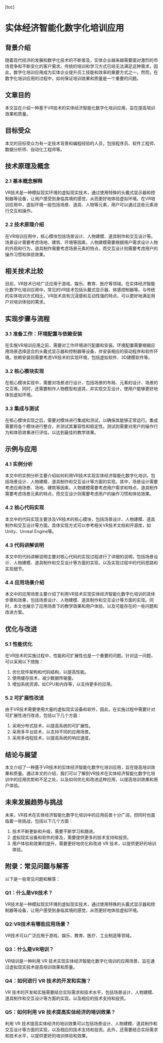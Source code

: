 
[toc]                    
                
                
实体经济智能化数字化培训应用
=================

背景介绍
------------

随着现代经济的发展和数字化技术的不断普及，实体企业越来越需要面对激烈的市场竞争和不断变化的客户需求。传统的培训和学习方式已经无法满足这种需求，因此，数字化培训应用成为实体企业提升员工技能和效率的重要方式之一。然而，在数字化培训应用的过程中，如何保证培训效果和质量是一个重要的问题。

文章目的
---------

本文旨在介绍一种基于VR技术的实体经济智能化数字化培训应用，旨在提高培训效果和质量。

目标受众
------------

本文的目标受众为有一定技术背景和编程经验的人员，包括程序员、软件工程师、数据分析师、自动化工程师等。

技术原理及概念
--------------------

### 2.1 基本概念解释

VR技术是一种模拟现实环境的虚拟现实技术，通过使用特殊的头戴式显示器和控制器等设备，让用户感受到身临其境的感觉，从而更好地体验虚拟环境。在VR培训应用中，虚拟环境一般包括场景、道具、人物等元素，用户可以通过这些元素进行交互和操作。

### 2.2 技术原理介绍

在VR培训应用中，核心模块包括场景设计、人物建模、道具制作和交互设计等。场景设计需要考虑场地、建筑、环境等因素，人物建模需要根据用户需求设计人物的外观和行为，道具制作需要考虑场景元素的特点，而交互设计则需要考虑用户的操作习惯和体验效果。

相关技术比较
----------------

目前，VR技术已经广泛应用于游戏、娱乐、教育、医疗等领域。在实体经济智能化数字化培训应用中，常见的VR技术包括头戴式显示器、体感控制器等。与传统的实体培训方式相比，VR技术具有沉浸感和互动性强的特点，可以更好地满足用户对培训体验的需求。

实现步骤与流程
------------------------

### 3.1 准备工作：环境配置与依赖安装

在实施VR培训应用之前，需要对工作环境进行配置和安装。环境配置需要根据应用场景选择适合的头戴式显示器和控制器等设备，并安装相应的驱动程序和软件环境。依赖安装则需要考虑VR技术的实现环境，包括虚拟软件、3D建模软件等。

### 3.2 核心模块实现

在核心模块实现中，需要对场景进行设计，包括场景的布局、元素的设计、场景的交互等。同时，还需要制作人物模型和道具，并实现交互设计，使用户能够更好地体验虚拟环境。

### 3.3 集成与测试

在核心模块实现之后，需要对模块进行集成和测试，以确保其能够正常运行。集成需要将各个模块进行整合，并测试其兼容性和稳定性。测试则需要对用户的操作行为和体验效果进行评估，以达到最佳的教学效果。

示例与应用
-----------------

### 4.1 实例分析

本文中的实例分析主要介绍如何利用VR技术实现实体经济智能化数字化培训，包括场景设计、人物建模、道具制作和交互设计等方面的实现。其中，场景设计需要考虑应用场景、场地、建筑等因素，人物建模需要考虑用户需求和特点，道具制作需要考虑场景元素的特点，而交互设计则需要考虑用户的操作习惯和体验效果。

### 4.2 核心代码实现

本文中的代码实现主要涉及VR技术的核心模块，包括场景设计、人物建模、道具制作和交互设计等方面。具体实现方式可以参考相关VR技术文档和开源库，如Unity、Unreal Engine等。

### 4.3 代码讲解说明

本文中的代码讲解说明主要对核心代码的实现过程进行了详细的说明，包括场景设计、人物建模、道具制作和交互设计等方面的实现，以及实现过程中的代码思路和实现细节。

### 4.4 应用场景介绍

本文中的应用场景主要介绍了利用VR技术实现实体经济智能化数字化培训的具体步骤和效果，包括场景设计、人物建模、道具制作和交互设计等方面的实现。同时，本文也展示了应用场景下的教学效果和用户体验，以及可能存在的一些问题和改进方案。

优化与改进
----------------

### 5.1 性能优化

在VR技术的实施过程中，性能和可扩展性也是一个重要的问题。针对这一问题，可以采用以下措施：

1. 优化软件架构和代码结构，以提高性能。
2. 使用缓存技术，减少数据传输量。
3. 增加系统资源，如CPU和内存等，以支持更多的应用。

### 5.2 可扩展性改进

由于VR技术需要使用大量的虚拟现实设备和软件，因此，在实施过程中需要针对可扩展性进行改进，包括以下几个方面：

1. 采用分布式技术，以提高系统的可扩展性。
2. 采用多平台技术，以支持不同的应用场景。
3. 采用多线程技术，以提高系统的响应速度。

结论与展望
----------------

本文介绍了一种基于VR技术的实体经济智能化数字化培训应用，旨在提高培训效果和质量。通过本文的介绍，我们可以了解到VR技术在实体经济智能化数字化培训中的应用优势和不足之处，以及如何优化和改进这种应用，以提高培训效果和用户体验。

未来发展趋势与挑战
--------------------------

未来，VR技术在实体经济智能化数字化培训中的应用前景十分广阔，但同时也面临着一些挑战，包括以下几个方面：

1. 技术不断更新和升级，需要不断学习和跟进。
2. 虚拟现实设备和软件的普及，需要提供更多的技术支持和投资。
3. 用户体验和效果的提升，需要更好地优化和改进 VR 技术，以提供更好的培训体验。

附录：常见问题与解答
---------------------

以下是一些常见问题和解答：

### Q1：什么是VR技术？

VR技术是一种模拟现实环境的虚拟现实技术，通过使用特殊的头戴式显示器和控制器等设备，让用户感受到身临其境的感觉，从而更好地体验虚拟环境。

### Q2:VR技术有哪些应用场景？

VR技术可以广泛应用于游戏、娱乐、教育、医疗、工业制造等领域。

### Q3：什么是VR培训？

VR培训是一种利用 VR 技术实现实体经济智能化数字化培训的应用场景，旨在通过虚拟现实技术提高培训效果和质量。

### Q4：如何进行 VR 技术的开发和实施？

VR 技术的开发和实施需要结合实际需求和技术水平，包括场景设计、人物建模、道具制作和交互设计等方面的实现，以及相应的技术支持和投资。

### Q5：如何利用 VR 技术提高实体经济的培训效果？

利用 VR 技术提高实体经济的培训效果可以包括场景设计、人物建模、道具制作和交互设计等方面的实现，以及相应的技术支持和投资。此外，还需要结合实际需求和技术水平，以提供更好的培训体验和效果。

